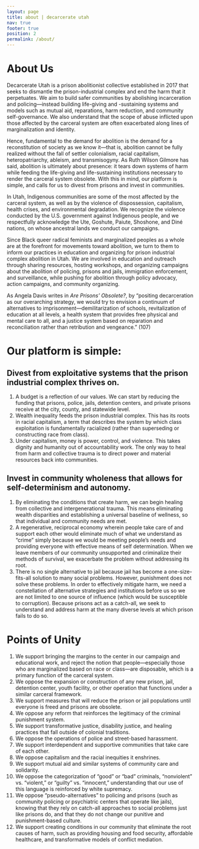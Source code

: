 ```yaml
---
layout: page
title: about | decarcerate utah
nav: true
footer: true
position: 2
permalink: /about/
---
```


# About Us
Decarcerate Utah is a prison abolitionist collective established in 2017 that seeks to dismantle the prison-industrial complex and end the harm that it perpetuates. We aim to build safer communities by abolishing incarceration and policing—instead building life-giving and -sustaining systems and models such as mutual aid, reparations, harm reduction, and community self-governance. We also understand that the scope of abuse inflicted upon those affected by the carceral system are often exacerbated along lines of marginalization and identity.

Hence, fundamental to the demand for abolition is the demand for a reconstitution of society as we know it—that is, abolition cannot be fully realized without the fall of settler colonialism, racial capitalism, heteropatriarchy, ableism, and transmisogyny. As Ruth Wilson Gilmore has said, abolition is ultimately about presence: it tears down systems of harm while feeding the life-giving and life-sustaining institutions necessary to render the carceral system obsolete. With this in mind, our platform is simple, and calls for us to divest from prisons and invest in communities.

In Utah, Indigenous communities are some of the most affected by the carceral system, as well as by the violence of dispossession, capitalism, health crises, and environmental degradation. We recognize the violence conducted by the U.S. government against Indigenous people, and we respectfully acknowledge the Ute, Goshute, Paiute, Shoshone, and Diné nations, on whose ancestral lands we conduct our campaigns.

Since Black queer radical feminists and marginalized peoples as a whole are at the forefront for movements toward abolition, we turn to them to inform our practices in education and organizing for prison industrial complex abolition in Utah. We are involved in education and outreach through sharing resources, hosting workshops, and organizing campaigns about the abolition of policing, prisons and jails, immigration enforcement, and surveillance, while pushing for abolition through policy advocacy, action campaigns, and community organizing.

As Angela Davis writes in *Are Prisons’ Obsolete?*, by “positing decarceration as our overarching strategy, we would try to envision a continuum of alternatives to imprisonment—demilitarization of schools, revitalization of education at all levels, a health system that provides free physical and mental care to all, and a justice system based on reparation and reconciliation rather than retribution and vengeance.” (107)

# Our platform is simple:
## Divest from exploitative systems that the prison industrial complex thrives on.
1. A budget is a reflection of our values. We can start by reducing the funding that prisons, police, jails, detention centers, and private prisons receive at the city, county, and statewide level.
2. Wealth inequality feeds the prison industrial complex. This has its roots in racial capitalism, a term that describes the system by which class exploitation is fundamentally racialized (rather than superseding or constructing race from class).
3. Under capitalism, money is power, control, and violence. This takes dignity and humanity out of accountability work. The only way to heal from harm and collective trauma is to direct power and material resources back into communities.

## Invest in community wholeness that allows for self-determinism and autonomy.
1. By eliminating the conditions that create harm, we can begin healing from collective and intergenerational trauma. This means eliminating wealth disparities and establishing a universal baseline of wellness, so that individual and community needs are met.
2. A regenerative, reciprocal economy wherein people take care of and support each other would eliminate much of what we understand as “crime” simply because we would be meeting people’s needs and providing everyone with effective means of self determination. When we leave members of our community unsupported and criminalize their methods of survival, we exacerbate the problem without addressing its root.
3. There is no single alternative to jail because jail has become a one-size-fits-all solution to many social problems. However, punishment does not solve these problems. In order to effectively mitigate harm, we need a constellation of alternative strategies and institutions before us so we are not limited to one source of influence (which would be susceptible to corruption). Because prisons act as a catch-all, we seek to understand and address harm at the many diverse levels at which prison fails to do so.

# Points of Unity
1. We support bringing the margins to the center in our campaign and educational work, and reject the notion that people—especially those who are marginalized based on race or class—are disposable, which is a primary function of the carceral system.
2. We oppose the expansion or construction of any new prison, jail, detention center, youth facility, or other operation that functions under a similar carceral framework.
3. We support measures that will reduce the prison or jail populations until everyone is freed and prisons are obsolete.
4. We oppose any reform that reinforces the legitimacy of the criminal punishment system.
5. We support transformative justice, disability justice, and healing practices that fall outside of colonial traditions.
6. We oppose the operations of police and street-based harassment.
7. We support interdependent and supportive communities that take care of each other.
8. We oppose capitalism and the racial inequities it enshrines.
9. We support mutual aid and similar systems of community care and solidarity.
10. We oppose the categorization of “good” or “bad” criminals, “nonviolent” vs. “violent,” or “guilty” vs. “innocent,” understanding that our use of this language is reinforced by white supremacy.
11. We oppose “pseudo-alternatives” to policing and prisons (such as community policing or psychiatric centers that operate like jails), knowing that they rely on catch-all approaches to social problems just like prisons do, and that they do not change our punitive and punishment-based culture.
12. We support creating conditions in our community that eliminate the root causes of harm, such as providing housing and food security, affordable healthcare, and transformative models of conflict mediation.
